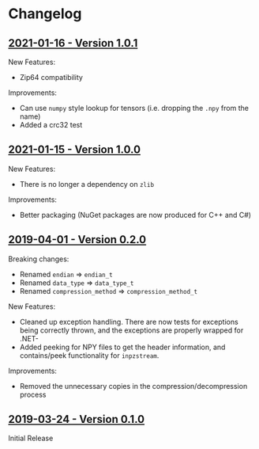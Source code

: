 # Changelog

## [2021-01-16 - Version 1.0.1](https://github.com/matajoh/libnpy/releases/tag/v1.0.1)

New Features:
- Zip64 compatibility

Improvements:
- Can use `numpy` style lookup for tensors (i.e. dropping the `.npy` from the name)
- Added a crc32 test

## [2021-01-15 - Version 1.0.0](https://github.com/matajoh/libnpy/releases/tag/v1.0.0)

New Features:
- There is no longer a dependency on `zlib`

Improvements:
- Better packaging (NuGet packages are now produced for C++ and C#)

## [2019-04-01 - Version 0.2.0](https://github.com/matajoh/libnpy/releases/tag/v0.2.0)

Breaking changes:
- Renamed `endian` => `endian_t`
- Renamed `data_type` => `data_type_t`
- Renamed `compression_method` => `compression_method_t`

New Features:
- Cleaned up exception handling. There are now tests for exceptions being correctly thrown, and the exceptions are properly wrapped for .NET- 
- Added peeking for NPY files to get the header information, and contains/peek functionality for `inpzstream`.

Improvements:
- Removed the unnecessary copies in the compression/decompression process

## [2019-03-24 - Version 0.1.0](https://github.com/matajoh/libnpy/releases/tag/v0.1.0)

Initial Release